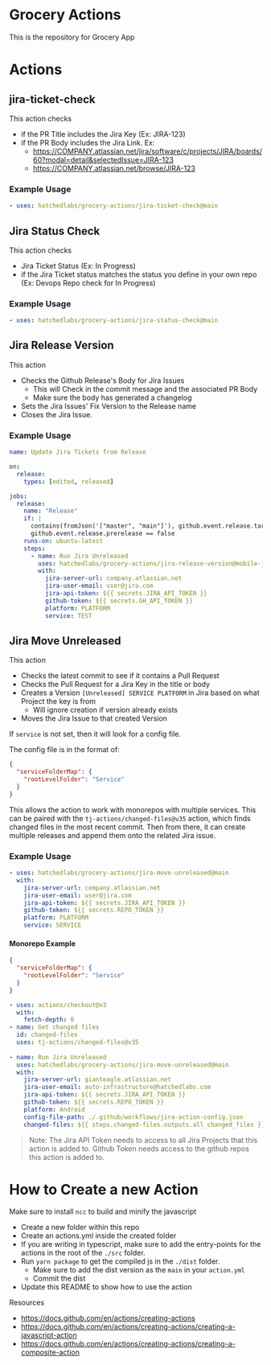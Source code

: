 # Grocery Actions

This is the repository for Grocery App

# Actions

## jira-ticket-check

This action checks 
- if the PR Title includes the Jira Key (Ex: JIRA-123)
- if the PR Body includes the Jira Link. Ex:
  - https://COMPANY.atlassian.net/jira/software/c/projects/JIRA/boards/60?modal=detail&selectedIssue=JIRA-123
  - https://COMPANY.atlassian.net/browse/JIRA-123

### Example Usage

```yaml
- uses: hatchedlabs/grocery-actions/jira-ticket-check@main
```

## Jira Status Check

This action checks 
- Jira Ticket Status (Ex: In Progress)
- if the Jira Ticket status matches the status you define in your own repo (Ex: Devops Repo check for In Progress)

### Example Usage

```yaml
- uses: hatchedlabs/grocery-actions/jira-status-check@main
```

## Jira Release Version

This action 
- Checks the Github Release's Body for Jira Issues
  - This will Check in the commit message and the associated PR Body
  - Make sure the body has generated a changelog
- Sets the Jira Issues' Fix Version to the Release name
- Closes the Jira Issue. 

### Example Usage

```yaml
name: Update Jira Tickets from Release

on:
  release:
    types: [edited, released]

jobs: 
  release:
    name: "Release"
    if: |
      contains(fromJson('["master", "main"]'), github.event.release.target_commitish) &&
      github.event.release.prerelease == false
    runs-on: ubuntu-latest
    steps:
      - name: Run Jira Unreleased
        uses: hatchedlabs/grocery-actions/jira-release-version@mobile-jira-v2
        with:
          jira-server-url: company.atlassian.net
          jira-user-email: user@jira.com
          jira-api-token: ${{ secrets.JIRA_API_TOKEN }}
          github-token: ${{ secrets.GH_API_TOKEN }}
          platform: PLATFORM
          service: TEST
```

## Jira Move Unreleased

This action
- Checks the latest commit to see if it contains a Pull Request
- Checks the Pull Request for a Jira Key in the title or body
- Creates a Version `[Unreleased] SERVICE PLATFORM` in Jira based on what Project the key is from
  - Will ignore creation if version already exists
- Moves the Jira Issue to that created Version

If `service` is not set, then it will look for a config file.

The config file is in the format of:
```json
{
  "serviceFolderMap": {
    "rootLevelFolder": "Service"
  }
}
```

This allows the action to work with monorepos with multiple services. This can be paired with the `tj-actions/changed-files@v35` action, which
finds changed files in the most recent commit. Then from there, it can create multiple releases and append them onto the related Jira issue. 

### Example Usage

```yaml
- uses: hatchedlabs/grocery-actions/jira-move-unreleased@main
  with:
    jira-server-url: company.atlassian.net
    jira-user-email: user@jira.com
    jira-api-token: ${{ secrets.JIRA_API_TOKEN }}
    github-token: ${{ secrets.REPO_TOKEN }}
    platform: PLATFORM
    service: SERVICE 
```

#### Monorepo Example
```json
{
  "serviceFolderMap": {
    "rootLevelFolder": "Service"
  }
}
```
```yaml
- uses: actions/checkout@v3
  with:
    fetch-depth: 0
- name: Get changed files
  id: changed-files
  uses: tj-actions/changed-files@v35
  
- name: Run Jira Unreleased
  uses: hatchedlabs/grocery-actions/jira-move-unreleased@main
  with:
    jira-server-url: gianteagle.atlassian.net
    jira-user-email: auto-infrastructure@hatchedlabs.com
    jira-api-token: ${{ secrets.JIRA_API_TOKEN }}
    github-token: ${{ secrets.REPO_TOKEN }}
    platform: Android
    config-file-path: ./.github/workflows/jira-action-config.json
    changed-files: ${{ steps.changed-files.outputs.all_changed_files }}
```

> Note: The Jira API Token needs to access to all Jira Projects that this action is added to.
  Github Token needs access to the github repos this action is added to.
# How to Create a new Action

Make sure to install `ncc` to build and minify the javascript

- Create a new folder within this repo
- Create an actions.yml inside the created folder
- If you are writing in typescript, make sure to add the entry-points for the actions in the 
root of the `./src` folder. 
- Run `yarn package` to get the compiled js in the `./dist` folder. 
  - Make sure to add the dist version as the `main` in your `action.yml`
  - Commit the dist 
- Update this README to show how to use the action

Resources
- https://docs.github.com/en/actions/creating-actions
- https://docs.github.com/en/actions/creating-actions/creating-a-javascript-action
- https://docs.github.com/en/actions/creating-actions/creating-a-composite-action
